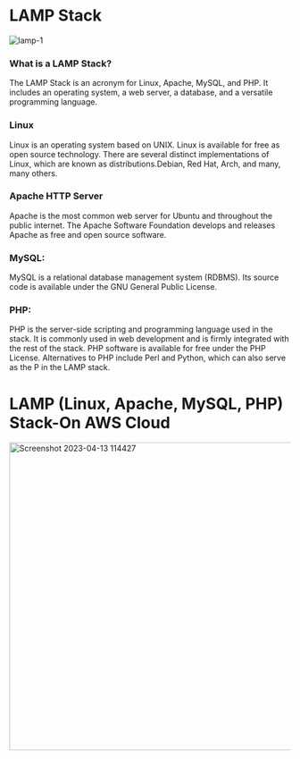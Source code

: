 #  LAMP Stack
![lamp-1](https://user-images.githubusercontent.com/125953981/231667548-4f15dab4-6a5e-4a62-b12a-5216792c8cf7.jpg)
### What is a LAMP Stack?
The LAMP Stack is an acronym for Linux, Apache, MySQL, and PHP.
It includes an operating system, a web server, a database, and a versatile programming language. 

### Linux
Linux is an operating system based on UNIX. Linux is available for free as open source technology. 
There are several distinct implementations of Linux, which are known as distributions.Debian, Red Hat, Arch, and many, many others.

### Apache HTTP Server
Apache is the most common web server for Ubuntu and throughout the public internet. 
The Apache Software Foundation develops and releases Apache as free and open source software. 

### MySQL:
MySQL is a relational database management system (RDBMS). Its source code is available under the GNU General Public License.

### PHP: 
PHP is the server-side scripting and programming language used in the stack. 
It is commonly used in web development and is firmly integrated with the rest of the stack.
PHP software is available for free under the PHP License.
Alternatives to PHP include Perl and Python, which can also serve as the P in the LAMP stack.

# LAMP (Linux, Apache, MySQL, PHP) Stack-On AWS Cloud
<img width="551" alt="Screenshot 2023-04-13 114427" src="https://user-images.githubusercontent.com/125953981/231669829-6cb0c347-52af-4fe2-9412-c99f2eace67b.png">

